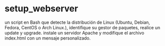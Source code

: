 # setup_webserver
un script en Bash que detecte la distribución de Linux (Ubuntu, Debian, Fedora, CentOS o Arch Linux.), identifique su gestor de paquetes, realice un update y upgrade. instale un servidor Apache y modifique el archivo index.html con un mensaje personalizado.
